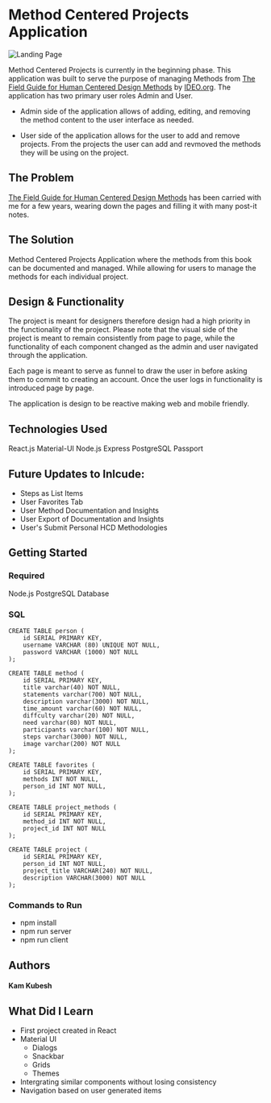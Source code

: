 # Method Centered Projects Application

![Landing Page](https://github.com/kkubesh/method_centered_projects/src/styles/images/Landing_Page.gif) 

Method Centered Projects is currently in the beginning phase. This application was built to serve the purpose of managing Methods from [The Field Guide for Human Centered Design Methods](http://www.designkit.org/resources/1) by [IDEO.org](https://www.ideo.org). The application has two primary user roles Admin and User.

* Admin side of the application allows of adding, editing, and removing the method content to the user interface as needed.

* User side of the application allows for the user to add and remove projects. From the projects the user can add and revmoved the methods they will be using on the project.

## The Problem

[The Field Guide for Human Centered Design Methods](https:www.designkit.org/) has been carried with me for a few years, wearing down the pages and filling it with many post-it notes.

## The Solution

Method Centered Projects Application where the methods from this book can be documented and managed. While allowing for users to manage the methods for each individual project.

## Design & Functionality

The project is meant for designers therefore design had a high priority in the functionality of the project. Please note that the visual side of the project is meant to remain consistently from page to page, while the functionality of each component changed as the admin and user navigated through the application.

Each page is meant to serve as funnel to draw the user in before asking them to commit to creating an account. Once the user logs in functionality is introduced page by page.

The application is design to be reactive making web and mobile friendly.

## Technologies Used

React.js
Material-UI
Node.js
Express
PostgreSQL
Passport

## Future Updates to Inlcude:

* Steps as List Items
* User Favorites Tab
* User Method Documentation and Insights
* User Export of Documentation and Insights
* User's Submit Personal HCD Methodologies

## Getting Started

### Required
Node.js
PostgreSQL Database

### SQL
```
CREATE TABLE person (
    id SERIAL PRIMARY KEY,
    username VARCHAR (80) UNIQUE NOT NULL,
    password VARCHAR (1000) NOT NULL
);

CREATE TABLE method (
	id SERIAL PRIMARY KEY,
	title varchar(40) NOT NULL,
	statements varchar(700) NOT NULL,
	description varchar(3000) NOT NULL,
	time_amount varchar(60) NOT NULL,
	diffculty varchar(20) NOT NULL,
	need varchar(80) NOT NULL,
	participants varchar(100) NOT NULL,
	steps varchar(3000) NOT NULL,
	image varchar(200) NOT NULL
);

CREATE TABLE favorites (
	id SERIAL PRIMARY KEY,
	methods INT NOT NULL,
	person_id INT NOT NULL,
);

CREATE TABLE project_methods (
	id SERIAL PRIMARY KEY,
	method_id INT NOT NULL,
	project_id INT NOT NULL
);

CREATE TABLE project (
	id SERIAL PRIMARY KEY,
	person_id INT NOT NULL,
	project_title VARCHAR(240) NOT NULL,
	description VARCHAR(3000) NOT NULL
);
```

### Commands to Run
* npm install
* npm run server
* npm run client

## Authors
#### Kam Kubesh

## What Did I Learn
* First project created in React
* Material UI 
    * Dialogs
    * Snackbar
    * Grids
    * Themes
* Intergrating similar components without losing consistency
* Navigation based on user generated items